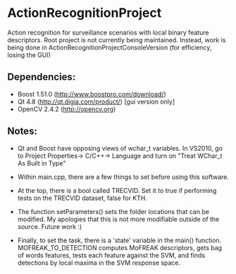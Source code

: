 ActionRecognitionProject
========================

Action recognition for surveillance scenarios with local binary feature descriptors.
Root project is not currently being maintained.  Instead, work is being done in ActionRecognitionProjectConsoleVersion (for efficiency, losing the GUI)


Dependencies:
------------------
- Boost 1.51.0 (http://www.boostpro.com/download/)
- Qt 4.8 (http://qt.digia.com/product/) [gui version only]
- OpenCV 2.4.2 (http://opencv.org)


Notes:
------------------
- Qt and Boost have opposing views of wchar_t variables.  In VS2010, go to Project Properties-> C/C++-> Language and turn on "Treat WChar_t As Built in Type"

- Within main.cpp, there are a few things to set before using this software.
- At the top, there is a bool called TRECVID.  Set it to true if performing tests on the TRECVID dataset, false for KTH.
- The function setParameters() sets the folder locations that can be modified.  My apologies that this is not more modifiable outside of the source.  Future work :)
- Finally, to set the task, there is a 'state' variable in the main() function.  MOFREAK_TO_DETECTION computes MoFREAK descriptors, gets bag of words features,
tests each feature against the SVM, and finds detections by local maxima in the SVM response space.